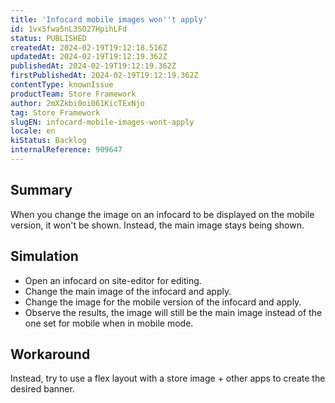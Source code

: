 ```yaml
---
title: 'Infocard mobile images won''t apply'
id: 1vx5fwa5nL3SO27HpihLFd
status: PUBLISHED
createdAt: 2024-02-19T19:12:18.516Z
updatedAt: 2024-02-19T19:12:19.362Z
publishedAt: 2024-02-19T19:12:19.362Z
firstPublishedAt: 2024-02-19T19:12:19.362Z
contentType: knownIssue
productTeam: Store Framework
author: 2mXZkbi0oi061KicTExNjo
tag: Store Framework
slugEN: infocard-mobile-images-wont-apply
locale: en
kiStatus: Backlog
internalReference: 909647
---
```


## Summary


When you change the image on an infocard to be displayed on the mobile version, it won't be shown. Instead, the main image stays being shown.


##

## Simulation



- Open an infocard on site-editor for editing.
- Change the main image of the infocard and apply.
- Change the image for the mobile version of the infocard and apply.
- Observe the results, the image will still be the main image instead of the one set for mobile when in mobile mode.


##

## Workaround


Instead, try to use a flex layout with a store image + other apps to create the desired banner.





